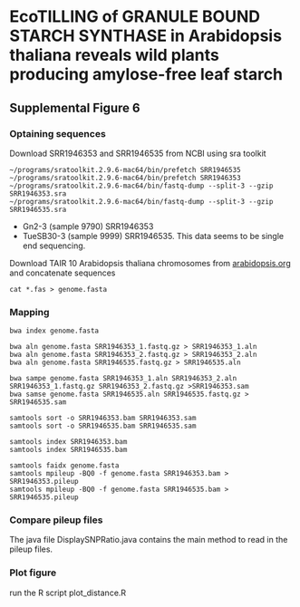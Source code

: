 # EcoTILLING of GRANULE BOUND STARCH SYNTHASE in Arabidopsis thaliana reveals wild plants producing amylose-free leaf starch

## Supplemental Figure 6


### Optaining sequences

Download SRR1946353 and SRR1946535 from NCBI using sra toolkit

```
~/programs/sratoolkit.2.9.6-mac64/bin/prefetch SRR1946535
~/programs/sratoolkit.2.9.6-mac64/bin/prefetch SRR1946353
~/programs/sratoolkit.2.9.6-mac64/bin/fastq-dump --split-3 --gzip SRR1946353.sra
~/programs/sratoolkit.2.9.6-mac64/bin/fastq-dump --split-3 --gzip SRR1946535.sra

```

* Gn2-3 (sample 9790) SRR1946353
* TueSB30-3 (sample 9999) SRR1946535. This data seems to be single end sequencing.

Download TAIR 10 Arabidopsis thaliana chromosomes from [arabidopsis.org](ftp://ftp.arabidopsis.org/home/tair/Sequences/whole_chromosomes/) and concatenate sequences

```
cat *.fas > genome.fasta
```


### Mapping

```
bwa index genome.fasta

bwa aln genome.fasta SRR1946353_1.fastq.gz > SRR1946353_1.aln
bwa aln genome.fasta SRR1946353_2.fastq.gz > SRR1946353_2.aln
bwa aln genome.fasta SRR1946535.fastq.gz > SRR1946535.aln

bwa sampe genome.fasta SRR1946353_1.aln SRR1946353_2.aln SRR1946353_1.fastq.gz SRR1946353_2.fastq.gz >SRR1946353.sam
bwa samse genome.fasta SRR1946535.aln SRR1946535.fastq.gz > SRR1946535.sam

samtools sort -o SRR1946353.bam SRR1946353.sam
samtools sort -o SRR1946535.bam SRR1946535.sam

samtools index SRR1946353.bam
samtools index SRR1946535.bam

samtools faidx genome.fasta
samtools mpileup -BQ0 -f genome.fasta SRR1946353.bam > SRR1946353.pileup
samtools mpileup -BQ0 -f genome.fasta SRR1946535.bam > SRR1946535.pileup

```


### Compare pileup files

The java file DisplaySNPRatio.java contains the main method to read in the pileup files.

### Plot figure

run the R script plot_distance.R


